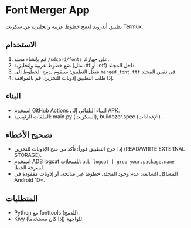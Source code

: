 # Font Merger App

تطبيق أندرويد لدمج خطوط عربية وإنجليزية من سكربت Termux.

## الاستخدام
1. قم بإنشاء مجلد `/sdcard/fonts` على جهازك.
2. ضع خطوط عربية وإنجليزية (مثل .ttf أو .otf) داخل المجلد.
3. شغل التطبيق: سيقوم بدمج الخطوط إلى `merged_font.ttf` في نفس المجلد.
4. إذا طلب التطبيق إذونات للتخزين، قم بالموافقة.

## البناء
- استخدم GitHub Actions للبناء التلقائي إلى APK.
- الملفات الرئيسية: main.py (السكربت), buildozer.spec (الإعدادات).

## تصحيح الأخطاء
- إذا خرج التطبيق فوراً: تأكد من منح الإذونات للتخزين (READ/WRITE EXTERNAL STORAGE).
- استخدم ADB logcat للسجلات: `adb logcat | grep your.package.name` لمعرفة الخطأ.
- المشاكل الشائعة: عدم وجود المجلد، خطوط غير صالحة، أو إذونات مفقودة في Android 10+.

## المتطلبات
- Python مع fonttools (للدمج).
- Kivy للواجهة (إذا كان مستخدماً).
